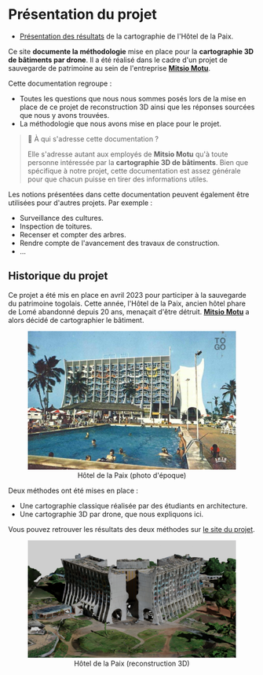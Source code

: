 # Présentation du projet

- [Présentation des résultats](https://mitsio-motu-data.github.io/fipa/) de la cartographie de l'Hôtel de la Paix.

Ce site **documente la méthodologie** mise en place pour la **cartographie 3D de bâtiments par drone**.
Il a été réalisé dans le cadre d'un projet de sauvegarde de patrimoine au sein de l'entreprise **[Mitsio Motu](./mm.md)**.

Cette documentation regroupe :

- Toutes les questions que nous nous sommes posés lors de la mise en place de ce projet de reconstruction 3D ainsi que les réponses sourcées que nous y avons trouvées.
- La méthodologie que nous avons mise en place pour le projet.

> 🤔 À qui s'adresse cette documentation ?
>
> Elle s'adresse autant aux employés de **Mitsio Motu** qu'à toute personne intéressée par la **cartographie 3D de bâtiments**.
> Bien que spécifique à notre projet, cette documentation est assez générale pour que chacun puisse en tirer des informations utiles.

Les notions présentées dans cette documentation peuvent également être utilisées pour d'autres projets. Par exemple :

- Surveillance des cultures.
- Inspection de toitures.
- Recenser et compter des arbres.
- Rendre compte de l'avancement des travaux de construction.
- ...

## Historique du projet

Ce projet a été mis en place en avril 2023 pour participer à la sauvegarde du patrimoine togolais. Cette année, l'Hôtel de la Paix, ancien hôtel phare de Lomé abandonné depuis 20 ans, menaçait d'être détruit. **[Mitsio Motu](https://www.mitsiomotu.com/)** a alors décidé de cartographier le bâtiment.

<figure align=center>
    <img src="hdp_original_picture.jpg" width=650/>
    <figcaption>Hôtel de la Paix (photo d'époque)</figcaption>
</figure>

Deux méthodes ont été mises en place :

- Une cartographie classique réalisée par des étudiants en architecture.
- Une cartographie 3D par drone, que nous expliquons ici.

Vous pouvez retrouver les résultats des deux méthodes sur [le site du projet](https://mitsio-motu-data.github.io/fipa/).

<figure align=center>
    <img src="hdp_3d_reconstruction.jpg" width=650/>
    <figcaption>Hôtel de la Paix (reconstruction 3D)</figcaption>
</figure>
